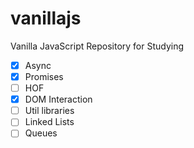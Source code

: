 # vanillajs
Vanilla JavaScript Repository for Studying 

- [X] Async
- [X] Promises 
- [ ] HOF 
- [X] DOM Interaction
- [ ] Util libraries
- [ ] Linked Lists
- [ ] Queues